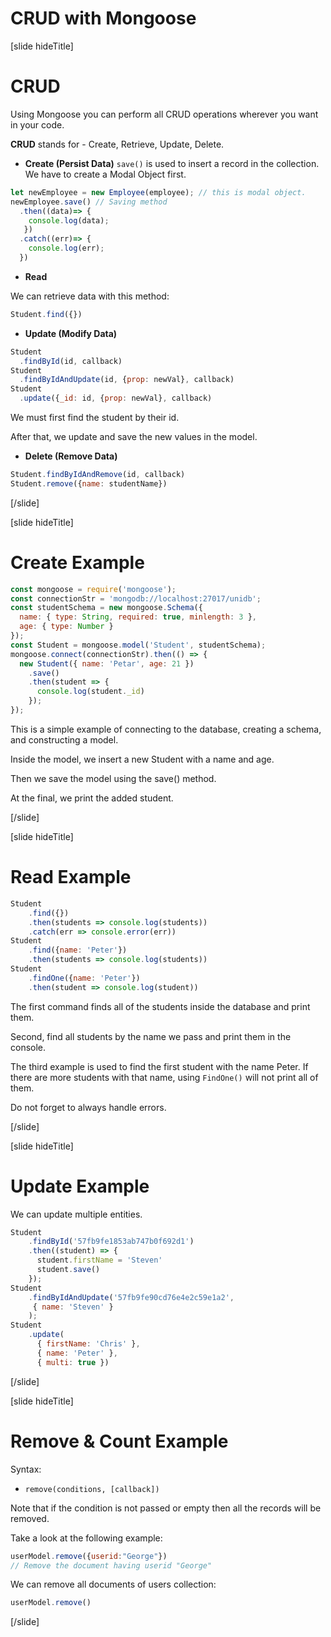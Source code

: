 # CRUD with Mongoose

[slide hideTitle]

# CRUD

Using Mongoose you can perform all CRUD operations wherever you want in your code.

**CRUD** stands for - Create, Retrieve, Update, Delete.

- **Create (Persist Data)**
`save()` is used to insert a record in the collection. 
We have to create a Modal Object first.

``` js
let newEmployee = new Employee(employee); // this is modal object.
newEmployee.save() // Saving method
  .then((data)=> {
    console.log(data);
   })
  .catch((err)=> {
    console.log(err);
  })
```

- **Read**

We can retrieve data with this method:

``` js
Student.find({})
```

- **Update (Modify Data)**

``` js
Student
  .findById(id, callback)
Student
  .findByIdAndUpdate(id, {prop: newVal}, callback)
Student
  .update({_id: id, {prop: newVal}, callback)
```

We must first find the student by their id.

After that, we update and save the new values in the model.

- **Delete (Remove Data)**

``` js
Student.findByIdAndRemove(id, callback)
Student.remove({name: studentName})
```


[/slide]

[slide hideTitle]

# Create Example


``` js
const mongoose = require('mongoose');
const connectionStr = 'mongodb://localhost:27017/unidb';
const studentSchema = new mongoose.Schema({
  name: { type: String, required: true, minlength: 3 },
  age: { type: Number }
});
const Student = mongoose.model('Student', studentSchema);
mongoose.connect(connectionStr).then(() => {
  new Student({ name: 'Petar', age: 21 })
    .save()
    .then(student => {
      console.log(student._id)
    });
});
```

This is a simple example of connecting to the database, creating a schema, and constructing a model.

Inside the model, we insert a new Student with a name and age.

Then we save the model using the save() method.

At the final, we print the added student.


[/slide]

[slide hideTitle]

# Read Example


``` js
Student
    .find({})
    .then(students => console.log(students))
    .catch(err => console.error(err))
Student
    .find({name: 'Peter'})
    .then(students => console.log(students))
Student
    .findOne({name: 'Peter'})
    .then(student => console.log(student))
```

The first command finds all of the students inside the database and print them.

Second, find all students by the name we pass and print them in the console.

The third example is used to find the first student with the name Peter. If there are more students with that name, using `FindOne()` will not print all of them.

Do not forget to always handle errors.

[/slide]

[slide hideTitle]

# Update Example

We can update multiple entities.

``` js
Student
    .findById('57fb9fe1853ab747b0f692d1')
    .then((student) => { 
      student.firstName = 'Steven'
      student.save()
    });
Student
    .findByIdAndUpdate('57fb9fe90cd76e4e2c59e1a2',
     { name: 'Steven' }
    );
Student
    .update(
      { firstName: 'Chris' },
      { name: 'Peter' },
      { multi: true })
```

[/slide]


[slide hideTitle]

# Remove & Count Example

Syntax:
* `remove(conditions, [callback])`

Note that if the condition is not passed or empty then all the records will be removed.

Take a look at the following example:

``` js
userModel.remove({userid:"George"})
// Remove the document having userid "George"
```

We can remove all documents of users collection:

``` js
userModel.remove()
```

[/slide]

